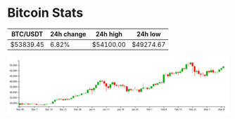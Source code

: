 # Bitcoin Stats

BTC/USDT|24h change|24h high|24h low|
|---|---|---|---|
|$53839.45|6.82%|$54100.00|$49274.67|

<img src="./chart.svg">
